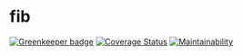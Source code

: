 # fib

[![Greenkeeper badge](https://badges.greenkeeper.io/Dmitry-N-Medvedev/fib.svg)](https://greenkeeper.io/)
[![Coverage Status](https://coveralls.io/repos/github/Dmitry-N-Medvedev/fib/badge.svg?branch=master)](https://coveralls.io/github/Dmitry-N-Medvedev/fib?branch=master)
[![Maintainability](https://api.codeclimate.com/v1/badges/911feaec289a2cb29350/maintainability)](https://codeclimate.com/github/Dmitry-N-Medvedev/fib/maintainability)